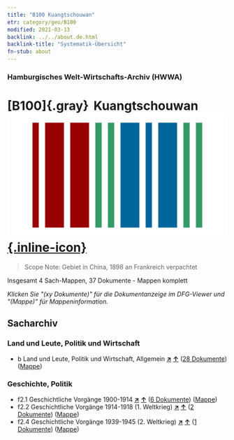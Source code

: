 ```yaml
---
title: "B100 Kuangtschouwan"
etr: category/geo/B100
modified: 2021-03-13
backlink: ../../about.de.html
backlink-title: "Systematik-Übersicht"
fn-stub: about
---
```


### Hamburgisches Welt-Wirtschafts-Archiv (HWWA)
# [B100]{.gray}&#8201; Kuangtschouwan&#160; [![Wikidata item](/images/Wikidata-logo.svg){.inline-icon}](http://www.wikidata.org/entity/Q185682)


> Scope Note: Gebiet in China, 1898 an Frankreich verpachtet



Insgesamt 4 Sach-Mappen, 37 Dokumente - Mappen komplett

_Klicken Sie "(xy Dokumente)" für die Dokumentanzeige im DFG-Viewer und "(Mappe)" für Mappeninformation._

## Sacharchiv




### Land und Leute, Politik und Wirtschaft

- b Land und Leute, Politik und Wirtschaft, Allgemein [**&nearr;**](../../../subject/i/144196/about.de.html "Land und Leute, Politik und Wirtschaft, Allgemein (in der ganzen Welt)") [**&uarr;**](../../../subject/about.de.html#b "Sachsystematik") (<a href="https://pm20.zbw.eu/dfgview/sh/141266,144196" title="über: Kuangtschouwan : Land und Leute, Politik und Wirtschaft, Allgemein" target="_blank">28 Dokumente</a>) ([Mappe](../../../../folder/sh/1412xx/141266/1441xx/144196/about.de.html))

### Geschichte, Politik

- f2.1 Geschichtliche Vorgänge 1900-1914 [**&nearr;**](../../../subject/i/181392/about.de.html "Geschichtliche Vorgänge 1900-1914 (in der ganzen Welt)") [**&uarr;**](../../../subject/about.de.html#f2.1 "Sachsystematik") (<a href="https://pm20.zbw.eu/dfgview/sh/141266,181392" title="über: Kuangtschouwan : Geschichtliche Vorgänge 1900-1914" target="_blank">6 Dokumente</a>) ([Mappe](../../../../folder/sh/1412xx/141266/1813xx/181392/about.de.html))
- f2.2 Geschichtliche Vorgänge 1914-1918 (1. Weltkrieg) [**&nearr;**](../../../subject/i/181360/about.de.html "Geschichtliche Vorgänge 1914-1918 (1. Weltkrieg) (in der ganzen Welt)") [**&uarr;**](../../../subject/about.de.html#f2.2 "Sachsystematik") (<a href="https://pm20.zbw.eu/dfgview/sh/141266,181360" title="über: Kuangtschouwan : Geschichtliche Vorgänge 1914-1918 (1. Weltkrieg)" target="_blank">2 Dokumente</a>) ([Mappe](../../../../folder/sh/1412xx/141266/1813xx/181360/about.de.html))
- f2.4 Geschichtliche Vorgänge 1939-1945 (2. Weltkrieg) [**&nearr;**](../../../subject/i/181361/about.de.html "Geschichtliche Vorgänge 1939-1945 (2. Weltkrieg) (in der ganzen Welt)") [**&uarr;**](../../../subject/about.de.html#f2.4 "Sachsystematik") (<a href="https://pm20.zbw.eu/dfgview/sh/141266,181361" title="über: Kuangtschouwan : Geschichtliche Vorgänge 1939-1945 (2. Weltkrieg)" target="_blank">1 Dokumente</a>) ([Mappe](../../../../folder/sh/1412xx/141266/1813xx/181361/about.de.html))



